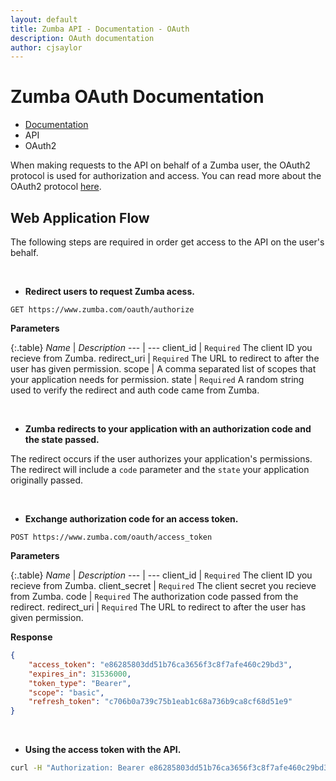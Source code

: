 ```yaml
---
layout: default
title: Zumba API - Documentation - OAuth
description: OAuth documentation
author: cjsaylor
---
```


# Zumba OAuth Documentation

<ul class="breadcrumb">
	<li><a href="{{site_url}}/docs">Documentation</a></li>
	<li>API</li>
	<li class="active">OAuth2</li>
</ul>

When making requests to the API on behalf of a Zumba user, the OAuth2 protocol is used for authorization and access.
You can read more about the OAuth2 protocol [here](http://oauth.net/2/).

## Web Application Flow

The following steps are required in order get access to the API on the user's behalf.

<br>

* **Redirect users to request Zumba acess.**

```
GET https://www.zumba.com/oauth/authorize
```

**Parameters**

{:.table}
*Name* | *Description*
--- | ---
client_id | `Required` The client ID you recieve from Zumba.
redirect_uri | `Required` The URL to redirect to after the user has given permission.
scope | A comma separated list of scopes that your application needs for permission.
state | `Required` A random string used to verify the redirect and auth code came from Zumba.

<br>

* **Zumba redirects to your application with an authorization code and the state passed.**

The redirect occurs if the user authorizes your application's permissions.
The redirect will include a `code` parameter and the `state` your application originally passed.

<br>

* **Exchange authorization code for an access token.**

```
POST https://www.zumba.com/oauth/access_token
```

**Parameters**

{:.table}
*Name* | *Description*
--- | ---
client_id | `Required` The client ID you recieve from Zumba.
client_secret | `Required` The client secret you recieve from Zumba.
code | `Required` The authorization code passed from the redirect.
redirect_uri | `Required` The URL to redirect to after the user has given permission.

**Response**

```json
{
    "access_token": "e86285803dd51b76ca3656f3c8f7afe460c29bd3",
    "expires_in": 31536000,
    "token_type": "Bearer",
    "scope": "basic",
    "refresh_token": "c706b0a739c75b1eab1c68a736b9ca8cf68d51e9"
}
```

<br>

* **Using the access token with the API.**

```bash
curl -H "Authorization: Bearer e86285803dd51b76ca3656f3c8f7afe460c29bd3" https://apiv3.zumba.com/...
```
